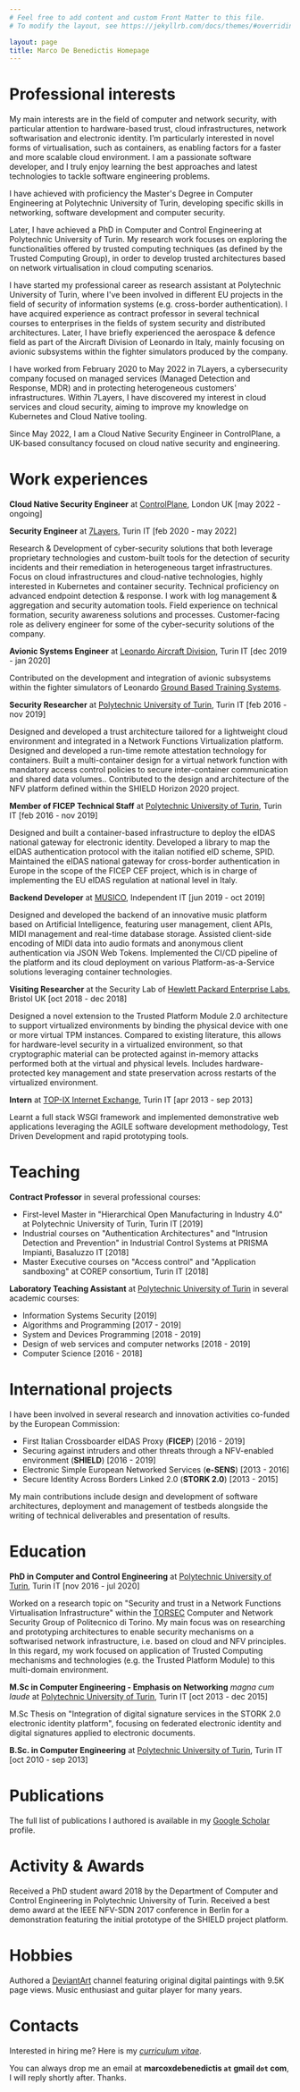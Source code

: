 ```yaml
---
# Feel free to add content and custom Front Matter to this file.
# To modify the layout, see https://jekyllrb.com/docs/themes/#overriding-theme-defaults

layout: page
title: Marco De Benedictis Homepage
---
```


# Professional interests

My main interests are in the field of computer and network security, with particular attention to hardware-based trust, cloud infrastructures, network softwarisation and electronic identity.
I’m particularly interested in novel forms of virtualisation, such as containers, as enabling factors for a faster and more scalable cloud environment.
I am a passionate software developer, and I truly enjoy learning the best approaches and latest technologies to tackle software engineering problems.

I have achieved with proficiency the Master's Degree in Computer Engineering at Polytechnic University of Turin, developing specific skills in networking, software development and computer security.

Later, I have achieved a PhD in Computer and Control Engineering at Polytechnic University of Turin. My research work focuses on exploring the functionalities offered by trusted computing techniques (as defined by the Trusted Computing Group), in order to develop trusted architectures based on network virtualisation in cloud computing scenarios.

I have started my professional career as research assistant at Polytechnic University of Turin, where I've  been involved in different EU projects in the field of security of information systems (e.g. cross-border authentication). I have acquired experience as contract professor in several technical courses to enterprises in the fields of system security and distributed architectures.
Later,  I have briefly experienced the aerospace & defence field as part of the Aircraft Division of Leonardo in Italy, mainly focusing on avionic subsystems within the fighter simulators produced by the company.

I have worked from February 2020 to May 2022 in 7Layers, a cybersecurity company focused on managed services (Managed Detection and Response, MDR) and in protecting heterogeneous customers' infrastructures. Within 7Layers, I have discovered my interest in cloud services and cloud security, aiming to improve my knowledge on Kubernetes and Cloud Native tooling.

Since May 2022, I am a Cloud Native Security Engineer in ControlPlane, a UK-based consultancy focused on cloud native security and engineering.

# Work experiences

**Cloud Native Security Engineer** at [ControlPlane](https://www.control-plane.io), London UK [may 2022 - ongoing]

**Security Engineer** at [7Layers](https://www.7layers.it), Turin IT [feb 2020 - may 2022]

Research & Development of cyber-security solutions that both leverage proprietary technologies and custom-built tools for the detection of security incidents and their remediation in heterogeneous target infrastructures.
Focus on cloud infrastructures and cloud-native technologies, highly interested in Kubernetes and container security.
Technical proficiency on advanced endpoint detection & response.
I work with log management & aggregation and security automation tools.
Field experience on technical formation, security awareness solutions and processes.
Customer-facing role as delivery engineer for some of the cyber-security solutions of the company.

**Avionic Systems Engineer** at [Leonardo Aircraft Division](https://www.leonardocompany.com/en/air/aircraft?WT.ac=Aircraft), Turin IT [dec 2019 - jan 2020]

Contributed on the development and integration of avionic subsystems within the fighter simulators of Leonardo [Ground Based Training Systems](https://www.leonardocompany.com/en/products/gbts).

**Security Researcher** at [Polytechnic University of
Turin](https://www.polito.it/), Turin IT [feb 2016 - nov 2019]

Designed and developed a trust architecture tailored for a lightweight cloud
environment and integrated in a Network Functions Virtualization platform.
Designed and developed a run-time remote attestation technology for containers.
Built a multi-container design for a virtual network function with mandatory
access control policies to secure inter-container communication and shared data
volumes.. Contributed to the design and architecture of the NFV platform defined
within the SHIELD Horizon 2020 project.

**Member of FICEP Technical Staff** at [Polytechnic University of
Turin](https://www.polito.it/), Turin IT [feb 2016 - nov 2019]

Designed and built a container-based infrastructure to deploy the eIDAS national
gateway for electronic identity. Developed a library to map the eIDAS
authentication protocol with the italian notified eID scheme, SPID. Maintained
the eIDAS national gateway for cross-border authentication in Europe in the
scope of the FICEP CEF project, which is in charge of implementing the EU eIDAS
regulation at national level in Italy.

**Backend Developer** at [MUSICO](https://www.musi-co.com/), Independent IT [jun
2019 - oct 2019]

Designed and developed the backend of an innovative music platform based on
Artificial Intelligence, featuring user management, client APIs, MIDI management
and real-time database storage. Assisted client-side encoding of MIDI data into
audio formats and anonymous client authentication via JSON Web Tokens.
Implemented the CI/CD pipeline of the platform and its cloud deployment on
various Platform-as-a-Service solutions leveraging container technologies.

**Visiting Researcher** at the Security Lab of [Hewlett Packard Enterprise
Labs](https://www.labs.hpe.com/), Bristol UK [oct 2018 - dec 2018]

Designed a novel extension to the Trusted Platform Module 2.0 architecture to
support virtualized environments by binding the physical device with one or more
virtual TPM instances. Compared to existing literature, this allows for
hardware-level security in a virtualized environment, so that cryptographic
material can be protected against in-memory attacks performed both at the
virtual and physical levels. Includes hardware-protected key management and
state preservation across restarts of the virtualized environment.

**Intern** at [TOP-IX Internet Exchange](https://www.top-ix.org/it/home/), Turin
IT [apr 2013 - sep 2013]

Learnt a full stack WSGI framework and implemented demonstrative web
applications leveraging the AGILE software development methodology, Test Driven
Development and rapid prototyping tools.

# Teaching

**Contract Professor** in several professional courses:

- First-level Master in "Hierarchical Open Manufacturing in Industry 4.0" at
  Polytechnic University of Turin, Turin IT [2019]
- Industrial courses on "Authentication Architectures" and "Intrusion Detection
  and Prevention" in Industrial Control Systems at PRISMA Impianti, Basaluzzo IT
  [2018]
- Master Executive courses on "Access control" and "Application sandboxing" at
  COREP consortium, Turin IT [2018]

**Laboratory Teaching Assistant** at [Polytechnic University of
Turin](https://www.polito.it/) in several academic courses:

- Information Systems Security [2019]
- Algorithms and Programming [2017 - 2019]
- System and Devices Programming [2018 - 2019]
- Design of web services and computer networks [2018 - 2019]
- Computer Science [2016 - 2018]

# International projects

I have been involved in several research and innovation activities co-funded by
the European Commission:

- First Italian Crossboarder eIDAS Proxy (**FICEP**) [2016 - 2019]
- Securing against intruders and other threats through a NFV-enabled environment
  (**SHIELD**) [2016 - 2019]
- Electronic Simple European Networked Services (**e-SENS**) [2013 - 2016]
- Secure Identity Across Borders Linked 2.0 (**STORK 2.0**) [2013 - 2015]

My main contributions include design and development of software architectures,
deployment and management of testbeds alongside the writing of technical
deliverables and presentation of results.

# Education

**PhD in Computer and Control Engineering** at [Polytechnic University
of Turin](http://www.phd-dauin.polito.it/), Turin IT [nov 2016 - jul 2020]

Worked on a research topic on "Security and trust in a Network Functions
Virtualisation Infrastructure" within the [TORSEC](https://security.polito.it)
Computer and Network Security Group of Politecnico di Torino.
My main focus was on researching and prototyping
architectures to enable security mechanisms on a softwarised network
infrastructure, i.e. based on cloud and NFV principles. In this regard, my
work focused on application of Trusted Computing mechanisms and technologies
(e.g. the Trusted Platform Module) to this multi-domain environment.

**M.Sc in Computer Engineering - Emphasis on Networking** *magna cum laude* at
[Polytechnic University of Turin](https://www.polito.it), Turin IT [oct 2013 -
dec 2015]

M.Sc Thesis on "Integration of digital signature services in the STORK 2.0
electronic identity platform", focusing on federated electronic identity and
digital signatures applied to electronic documents.

**B.Sc. in Computer Engineering** at [Polytechnic University of
Turin](https://www.polito.it), Turin IT [oct 2010 - sep 2013]

# Publications

The full list of publications I authored is available in my [Google
Scholar](https://scholar.google.it/citations?user=3dBGZkkAAAAJ) profile.

# Activity & Awards

Received a PhD student award 2018 by the Department of Computer and Control
Engineering in Polytechnic University of Turin. Received a best demo award at
the IEEE NFV-SDN 2017 conference in Berlin for a demonstration featuring the
initial prototype of the SHIELD project platform.

# Hobbies

Authored a [DeviantArt](https://www.deviantart.com/mxdb) channel featuring
original digital paintings with 9.5K page views. Music enthusiast and guitar
player for many years.

# Contacts

Interested in hiring me? Here is my [*curriculum
vitae*](assets/cv_onepage_eng.pdf).

You can always drop me an email at **marcoxdebenedictis <code>at</code> gmail
<code>dot</code> com**, I will reply shortly after. Thanks.
